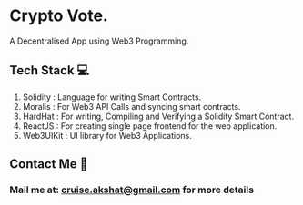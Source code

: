 # Crypto Vote.

A Decentralised App using Web3 Programming.

## Tech Stack :computer:
1. Solidity : Language for writing Smart Contracts.
2. Moralis : For Web3 API Calls and syncing smart contracts.
3. HardHat : For writing, Compiling and Verifying a Solidity Smart Contract.
4. ReactJS : For creating single page frontend for the web application.
5. Web3UIKit : UI library for Web3 Applications.

## Contact Me :speech_balloon:
### Mail me at: cruise.akshat@gmail.com for more details

